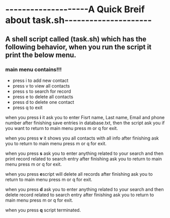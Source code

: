 # --------------------A Quick Breif about task.sh---------------------
## A shell script called (task.sh) which has the following behavior, when you run the script it print the below menu.
### main menu contains!!!
- press i to add new contact
- press v to view all contacts
- press s to search for record
- press e to delete all contacts
- press d to delete one contact
- press q to exit 

when you press **i** it ask you to enter Fisrt name, Last name, Email and phone number
after finishing  save entries in database.txt, then the script ask you if you want to return to main menu press m or q for exit.

when you press **v** it shows you all contacts with all info
after finishing ask you to return to main menu press m or q for exit.

when you press **s** ask you to enter anything related to your search and then print record related to search entry
after finishing ask you to return to main menu press m or q for exit.

when you press **e**script will delete all records
after finishing ask you to return to main menu press m or q for exit.

when you press **d** ask you to enter anything related to your search and then delete record related to search entry
after finishing ask you to return to main menu press m or q for exit.

when you press **q** script terminated.
